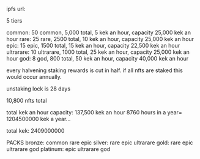 ipfs url:

5 tiers

common: 50 common, 5,000 total, 5 kek an hour, capacity 25,000 kek an hour
rare: 25 rare, 2500 total, 10 kek an hour, capacity 25,000 kek an hour
epic: 15 epic, 1500 total, 15 kek an hour, capacity 22,500 kek an hour
ultrarare: 10 ultrarare, 1000 total, 25 kek an hour, capacity 25,000 kek an hour
god: 8 god, 800 total, 50 kek an hour, capacity 40,000 kek an hour

every halvening staking rewards is cut in half.  if all nfts are staked this would occur annually.  

unstaking lock is 28 days

10,800 nfts total

total kek an hour capacity: 137,500 kek an hour
8760 hours in a year= 1204500000 kek a year... 

total kek: 2409000000

PACKS
bronze: common rare epic
silver: rare epic ultrarare
gold: rare epic ultrarare god
platinum: epic ultrarare god